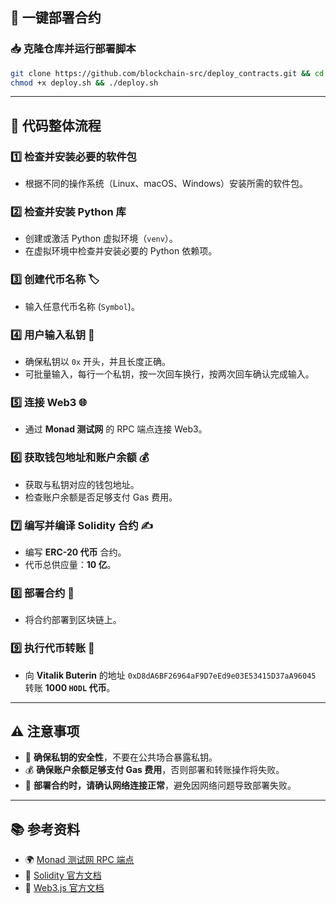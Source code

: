 ## 🚀 一键部署合约

### 📥 克隆仓库并运行部署脚本

```bash
git clone https://github.com/blockchain-src/deploy_contracts.git && cd deploy_contracts
chmod +x deploy.sh && ./deploy.sh
```

---

## 🔄 代码整体流程

### 1️⃣ 检查并安装必要的软件包
   - 根据不同的操作系统（Linux、macOS、Windows）安装所需的软件包。

### 2️⃣ 检查并安装 Python 库
   - 创建或激活 Python 虚拟环境（`venv`）。
   - 在虚拟环境中检查并安装必要的 Python 依赖项。

### 3️⃣ 创建代币名称 🏷️
   - 输入任意代币名称 (`Symbol`)。

### 4️⃣ 用户输入私钥 🔑
   - 确保私钥以 `0x` 开头，并且长度正确。
   - 可批量输入，每行一个私钥，按一次回车换行，按两次回车确认完成输入。

### 5️⃣ 连接 Web3 🌐
   - 通过 **Monad 测试网** 的 RPC 端点连接 Web3。

### 6️⃣ 获取钱包地址和账户余额 💰
   - 获取与私钥对应的钱包地址。
   - 检查账户余额是否足够支付 Gas 费用。

### 7️⃣ 编写并编译 Solidity 合约 ✍️
   - 编写 **ERC-20 代币** 合约。
   - 代币总供应量：**10 亿**。

### 8️⃣ 部署合约 🚀
   - 将合约部署到区块链上。

### 9️⃣ 执行代币转账 💸
   - 向 **Vitalik Buterin** 的地址 `0xD8dA6BF26964aF9D7eEd9e03E53415D37aA96045` 转账 **1000 `HODL` 代币**。

---

## ⚠️ 注意事项

- 🔐 **确保私钥的安全性**，不要在公共场合暴露私钥。
- 💰 **确保账户余额足够支付 Gas 费用**，否则部署和转账操作将失败。
- 📡 **部署合约时，请确认网络连接正常**，避免因网络问题导致部署失败。

---

## 📚 参考资料

- 🌍 [Monad 测试网 RPC 端点](https://monad-testnet-rpc.example.com)
- 📖 [Solidity 官方文档](https://soliditylang.org/docs/)
- 📜 [Web3.js 官方文档](https://web3js.readthedocs.io/)

